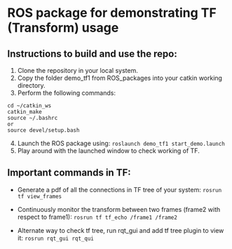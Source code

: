 # ROS package for demonstrating TF (Transform) usage

## Instructions to build and use the repo:

1. Clone the repository in your local system.
2. Copy the folder demo_tf1 from ROS\_packages into your catkin working directory.
3. Perform the following commands:
```
cd ~/catkin_ws
catkin_make
source ~/.bashrc
or
source devel/setup.bash
```
4. Launch the ROS package using: `roslaunch demo_tf1 start_demo.launch`
5. Play around with the launched window to check working of TF.

## Important commands in TF:
- Generate a pdf of all the connections in TF tree of your system:
`rosrun tf view_frames`

- Continuously monitor the transform between two frames (frame2 with respect to frame1):
`rosrun tf tf_echo /frame1 /frame2`

- Alternate way to check tf tree, run rqt_gui and add tf tree plugin to view it:
`rosrun rqt_gui rqt_qui`
